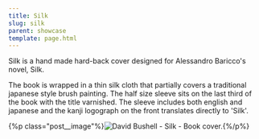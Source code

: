 ```yaml
---
title: Silk
slug: silk
parent: showcase
template: page.html
---
```


Silk is a hand made hard-back cover designed for Alessandro Baricco's novel, Silk.

The book is wrapped in a thin silk cloth that partially covers a traditional japanese style brush painting. The half size sleeve sits on the last third of the book with the title varnished. The sleeve includes both english and japanese and the kanji logograph on the front translates directly to 'Silk'.

{%p class="post__image"%}![David Bushell - Silk - Book cover.](http://dbushell.com/images/portfolio/silk1.png){%/p%}
